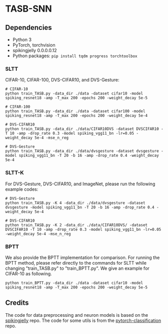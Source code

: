 # TASB-SNN

## Dependencies
- Python 3
- PyTorch, torchvision
- spikingjelly 0.0.0.0.12
- Python packages: `pip install tqdm progress torchtoolbox`


### SLTT
CIFAR-10, CIFAR-100, DVS-CIFAR10, and DVS-Gesture:

    # CIFAR-10
	python train_TASB.py -data_dir ./data -dataset cifar10 -model spiking_resnet18 -amp -T_max 200 -epochs 200 -weight_decay 5e-5
    
    # CIFAR-100
    python train_TASB.py -data_dir ./data -dataset cifar100 -model spiking_resnet18 -amp -T_max 200 -epochs 200 -weight_decay 5e-4
       
    # DVS-CIFAR10
	python train_TASB.py -data_dir ./data/CIFAR10DVS -dataset DVSCIFAR10 -T 10 -amp -drop_rate 0.3 -model spiking_vgg11_bn -lr=0.05 -weight_decay 5e-4 -mse_n_reg
	
	# DVS-Gesture
    python train_TASB.py -data_dir ./data/dvsgesture -dataset dvsgesture -model spiking_vgg11_bn -T 20 -b 16 -amp -drop_rate 0.4 -weight_decay 5e-4


    
### SLTT-K
For DVS-Gesture, DVS-CIFAR10, and ImageNet, please run the following example codes:

    # DVS-Gesture
    python train_TASB.py -K 4 -data_dir ./data/dvsgesture -dataset dvsgesture -model spiking_vgg11_bn -T 20 -b 16 -amp -drop_rate 0.4 -weight_decay 5e-4
    
    # DVS-CIFAR10
	python train_TASB.py -K 2 -data_dir ./data/CIFAR10DVS/ -dataset DVSCIFAR10 -T 10 -amp -drop_rate 0.3 -model spiking_vgg11_bn -lr=0.05 -weight_decay 5e-4 -mse_n_reg


### BPTT
We also provide the BPTT implementation for comparison. For running the BPTT method, please refer directly to the commands for SLTT while changing "train_TASB.py" to "train_BPTT.py". 
We give an example for CIFAR-10 as following.

	python train_BPTT.py -data_dir ./data -dataset cifar10 -model spiking_resnet18 -amp -T_max 200 -epochs 200 -weight_decay 5e-5
    

## Credits

The code for data preprocessing and neuron models is based on the [spikingjelly](https://github.com/fangwei123456/spikingjelly) repo. The code for some utils is from the [pytorch-classification](https://github.com/bearpaw/pytorch-classification) repo.


